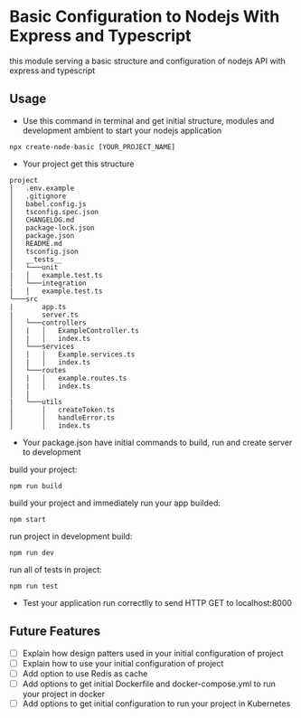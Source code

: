# Basic Configuration to Nodejs With Express and Typescript

this module serving a basic structure and configuration of nodejs API with express and typescript  

## Usage

- Use this command in terminal and get initial structure, modules and development ambient to start your nodejs application

```shell
npx create-node-basic [YOUR_PROJECT_NAME]
```

- Your project get this structure
```
project
│   .env.example
│   .gitignore
│   babel.config.js
│   tsconfig.spec.json
│   CHANGELOG.md
│   package-lock.json
│   package.json
│   README.md
│   tsconfig.json
│   __tests__
│   └───unit
|   │   example.test.ts
│   └───integration
|   │   example.test.ts
└───src
|       app.ts
|       server.ts
│   └───controllers
│   |   │   ExampleController.ts
│   |   │   index.ts
│   └───services
│   |   │   Example.services.ts
│   |   │   index.ts
│   └───routes
│   |   │   example.routes.ts
│   |   │   index.ts
│   |   
|   └───utils
│       │   createToken.ts
│       │   handleError.ts
│       │   index.ts
```

- Your package.json have initial commands to build, run and create server to development

build your project:
```shell
npm run build
```

build your project and immediately run your app builded:
```shell
npm start
```

run project in development build:
```shell
npm run dev
```

run all of tests in project:
```shell
npm run test
```

- Test your application run correctlly to send HTTP GET to localhost:8000

## Future Features

- [ ] Explain how design patters used in your initial configuration of project
- [ ] Explain how to use your initial configuration of project
- [ ] Add option to use Redis as cache
- [ ] Add options to get initial Dockerfile and docker-compose.yml to run your project in docker
- [ ] Add options to get initial configuration to run your project in Kubernetes
